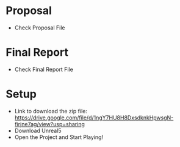# Proposal
- Check Proposal File

# Final Report
- Check Final Report File

# Setup
- Link to download the zip file: https://drive.google.com/file/d/1ngY7HU8H8DxsdknkHpwsgN-firjne7ag/view?usp=sharing
- Download Unreal5
- Open the Project and Start Playing!
